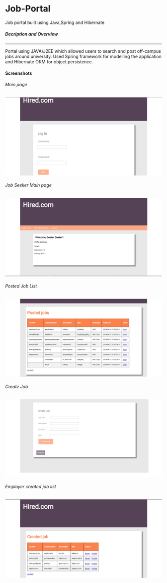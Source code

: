 # Job-Portal
Job portal built using Java,Spring and Hibernate

##### Decription and Overview
----------
Portal using JAVA/J2EE which allowed users to search and post off-campus jobs around university.
Used Spring framework for modelling the application and Hibernate ORM for object persistence.

#### Screenshots
###### Main page
![Main Page](https://github.com/sidk08/Job-Portal/blob/master/Screenshots/mainpage.jpg)

###### Job Seeker Main page
![job seeker Page](https://github.com/sidk08/Job-Portal/blob/master/Screenshots/seekerMainPage.jpg)

###### Posted Job List
![Posted job Page](https://github.com/sidk08/Job-Portal/blob/master/Screenshots/jobPosting.jpg)

###### Create Job
![Create job Page](https://github.com/sidk08/Job-Portal/blob/master/Screenshots/createJob.jpg)

###### Employer created job list
![Employer created job list](https://github.com/sidk08/Job-Portal/blob/master/Screenshots/CreatedJobs.jpg)
